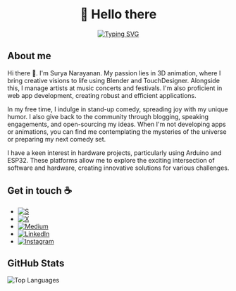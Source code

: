 <div align="center">

# 👋 Hello there

[![Typing SVG](https://readme-typing-svg.demolab.com?font=Cormorant&weight=500&duration=2000&pause=1000&color=0CF711&center=true&vCenter=true&multiline=true&random=false&width=500&height=100&lines=Surya+Narayanan;Artist+Manager+%7C+3D+Animator+%7C+Web+App+Dev)](https://git.io/typing-svg)

</div>


## About me

Hi there 👋. I'm Surya Narayanan. My passion lies in 3D animation, where I bring creative visions to life using Blender and TouchDesigner. Alongside this, I manage artists at music concerts and festivals. I'm also proficient in web app development, creating robust and efficient applications.

In my free time, I indulge in stand-up comedy, spreading joy with my unique humor. I also give back to the community through blogging, speaking engagements, and open-sourcing my ideas. When I'm not developing apps or animations, you can find me contemplating the mysteries of the universe or preparing my next comedy set.

I have a keen interest in hardware projects, particularly using Arduino and ESP32. These platforms allow me to explore the exciting intersection of software and hardware, creating innovative solutions for various challenges.

## Get in touch :coffee:

- [![S](https://img.shields.io/badge/S-Portfolio-cyan?labelColor=cyan&style=for-the-badge&logo=yes&logoColor=Black&link=https://sooryeah.netlify.app/)](https://sooryeah.netlify.app/)
- [![X](https://img.shields.io/badge/X-%23000000.svg?style=for-the-badge&logo=X&logoColor=white)](https://x.com/knowsoorya)
- [![Medium](https://img.shields.io/badge/Medium-12100E?style=for-the-badge&logo=medium&logoColor=white)](https://medium.com/@sooryah)
- [![LinkedIn](https://img.shields.io/badge/linkedin-%230077B5.svg?style=for-the-badge&logo=linkedin&logoColor=white)](www.linkedin.com/in/sooryanarayan)
- [![Instagram](https://img.shields.io/badge/Instagram-%23E4405F.svg?style=for-the-badge&logo=Instagram&logoColor=white)](https://www.instagram.com/sooryeahhh/)

## GitHub Stats

<div style="display: flex; align-items: center;">
  <img src="https://github-readme-stats.vercel.app/api/top-langs/?username=Soorya-Narayan&layout=compact&theme=dracula" alt="Top Languages">
</div>
